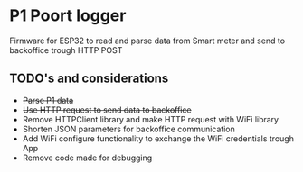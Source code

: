# P1 Poort logger
Firmware for ESP32 to read and parse data from Smart meter and send to backoffice trough HTTP POST

## TODO's and considerations
* ~~Parse P1 data~~
* ~~Use HTTP request to send data to backoffice~~
* Remove HTTPClient library and make HTTP request with WiFi library
* Shorten JSON parameters for backoffice communication
* Add WiFi configure functionality to exchange the WiFi credentials trough App
* Remove code made for debugging
